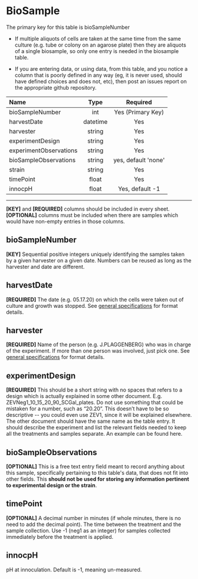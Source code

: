 # BioSample

The primary key for this table is bioSampleNumber

- If multiple aliquots of cells are taken at the same time from the same culture (e.g. tube or colony on an agarose plate) then they are aliquots of a single biosample, so only one entry is needed in the biosample table.  

- If you are entering data, or using data, from this table, and you notice a column that is poorly defined in any way (eg, it is never used, should have defined choices and does not, etc), then post an issues report on the appropriate github repository.

Name                                 | Type                 | Required  
:------------------------------------|:--------------------:|:---------:
bioSampleNumber                      | int                  | Yes (Primary Key)
harvestDate                          | datetime             | Yes
harvester                            | string               | Yes
experimentDesign                     | string               | Yes
experimentObservations               | string               | Yes
bioSampleObservations                | string               | yes, default 'none'
strain                               | string               | Yes
timePoint                            | float                | Yes
innocpH                              | float                | Yes, default -1

* * *
**[KEY]** and **[REQUIRED]** columns should be included in every sheet. **[OPTIONAL]** columns must be included when there are samples which would have non-empty entries in those columns.

## bioSampleNumber

**[KEY]** Sequential positive integers uniquely identifying the samples taken by a given harvester on a given date. Numbers can be reused as long as the harvester and date are different.

## harvestDate

**[REQUIRED]** The date (e.g. 05.17.20) on which the cells were taken out of culture and growth was stopped. See [general specifications](https://github.com/BrentLab/database_files/wiki) for format details.

## harvester

**[REQUIRED]** Name of the person (e.g. J.PLAGGENBERG)  who was in charge of the experiment. If more than one person was involved, just pick one. See [general specifications](https://github.com/BrentLab/database_files/wiki) for format details.

## experimentDesign

**[REQUIRED]** This should be a short string with no spaces that refers to a design which is actually explained in some other document. E.g. ZEVNeg1_10_15_20_90_SCGal_plates. Do not use something that could be mistaken for a number, such as “20.20”. This doesn’t have to be so descriptive -- you could even use ZEV1, since it will be explained elsewhere. The other document should have the same name as the table entry. It should describe the experiment and list the relevant fields needed to keep all the treatments and samples separate. An example can be found here. 

## bioSampleObservations

**[OPTIONAL]** This is a free text entry field meant to record anything about this sample, specifically pertaining to this table's data, that does not fit into other fields. This __should not be used for storing any information pertinent to experimental design or the strain__.

## timePoint

**[OPTIONAL]** A decimal number in minutes (if whole minutes, there is no need to add the decimal point).
The time between the treatment and the sample collection. Use -1 (neg1 as an integer) for samples collected immediately before the treatment is applied.

## innocpH

pH at innoculation. Default is -1, meaning un-measured.